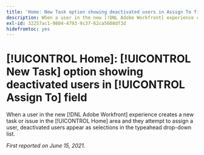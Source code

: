 ```yaml
---
title: 'Home: New Task option showing deactivated users in Assign To field'
description: When a user in the new [!DNL Adobe Workfront] experience creates a new task or issue in the Home area and they attempt to assign a user, deactivated users appear as selections in the [!UICONTROL typeahead] drop-down list.
exl-id: 32257ac1-9804-4793-9c37-62ca5608df3d
hidefromtoc: yes
---
```

# [!UICONTROL Home]: [!UICONTROL New Task] option showing deactivated users in [!UICONTROL Assign To] field

When a user in the new [!DNL Adobe Workfront] experience creates a new task or issue in the [!UICONTROL Home] area and they attempt to assign a user, deactivated users appear as selections in the typeahead drop-down list.

_First reported on June 15, 2021._
